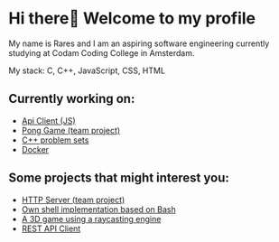 # Hi there👋 Welcome to my profile

My name is Rares and I am an aspiring software engineering currently studying at Codam Coding College in Amsterdam.<br>

My stack: C, C++, JavaScript, CSS, HTML

## Currently working on:
- [Api Client (JS)](https://github.com/Zveaga/API_client_JS)
- [Pong Game (team project)](https://github.com/Orpheus-3145/transcendence)
- [C++ problem sets](https://github.com/Zveaga/CPP-Modules)
- [Docker](https://github.com/Zveaga/Inception)

## Some projects that might interest you:
- [HTTP Server (team project)](https://github.com/elmoiswack/webserv)
- [Own shell implementation based on Bash](https://github.com/DscrtDv/Minishell_42)
- [A 3D game using a raycasting engine](https://github.com/Zveaga/Cub_3d)
- [REST API Client](https://github.com/Zveaga/web_scrapper)

<!--
**Zveaga/Zveaga** is a ✨ _special_ ✨ repository because its `README.md` (this file) appears on your GitHub profile.

Here are some ideas to get you started:

- 🔭 I’m currently working on ...
- 🌱 I’m currently learning ...
- 👯 I’m looking to collaborate on ...
- 🤔 I’m looking for help with ...
- 💬 Ask me about ...
- 📫 How to reach me: ...
- 😄 Pronouns: ...
- ⚡ Fun fact: ...
-->

